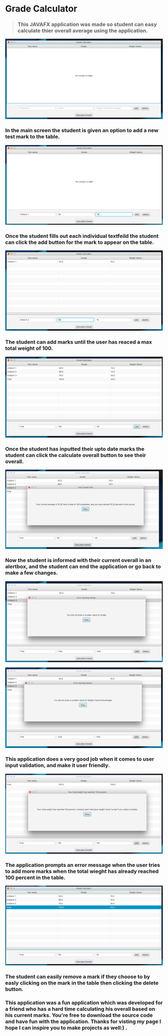 # Grade Calculator
>### This JAVAFX application was made so student can easy calculate thier overall average using the application.

![](images/start.png)
### In the main screen the student is given an option to add a new test mark to the table.

![](images/add.png)
### Once the student fills out each individual textfeild the student can click the add button for the mark to appear on the table.

![](images/add2.png)
### The student can add marks until the user has reaced a max total weight of 100.

![](images/precalculate.png)
### Once the student has inputted their upto date marks the student can click the calculate overall button to see their overall.

![](images/calculate.png)
### Now the student is informed with their current overall in an alertbox, and the student can end the application or go back to make a few changes.

![](images/errorprompt1.png)

![](images/errorprompt2.png)
### This application does a very good job when it comes to user input validation, and make it user friendly.

![](images/errorprompt3.png)
### The application prompts an error message when the user tries to add more marks when the total wieght has already reached 100 percent in the table.

![](images/delete.png)
### The student can easily remove a mark if they choose to by easly clicking on the mark in the table then clicking the delete button.

### This application was a fun application which was developed for a friend who has a hard time calculating his overall based on his current marks. You're free to download the source code and have fun with the application. Thanks for visting my page I hope I can inspire you to make projects as well:) .

